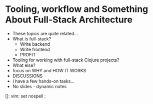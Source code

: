 # Tooling, workflow and Something About Full-Stack Architecture

- These topics are quite related...
- What is full-stack?
    - Write backend
    - Write frontend
    - PROFIT
- Tooling for working with full-stack Clojure projects?
- What else?
- focus on WHY and HOW IT WORKS
- DISCUSSIONS
- I have a few hands-on tasks...
- No slides - dynamic notes

[]: vim: set nospell :
